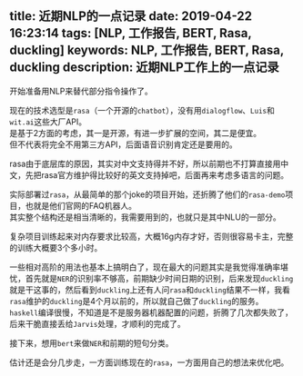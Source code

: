 title: 近期NLP的一点记录
date: 2019-04-22 16:23:14
tags: [NLP, 工作报告, BERT, Rasa, duckling]
keywords: NLP, 工作报告, BERT, Rasa, duckling
description: 近期NLP工作上的一点记录
---
开始准备用NLP来替代部分指令操作了。

现在的技术选型是``rasa``（一个开源的``chatbot``），没有用``dialogflow``、``Luis``和``wit.ai``这些大厂API。  
是基于2方面的考虑，其一是开源，有进一步扩展的空间，其二是便宜。  
但不代表将完全不用第三方API，后面语音识别肯定还是要用的。

rasa由于底层库的原因，其实对中文支持得并不好，所以前期也不打算直接用中文，先把rasa官方维护得比较好的英文支持掉吧，后面再来考虑多语言的问题。

实际部署过``rasa``，从最简单的那个joke的项目开始，还折腾了他们的``rasa-demo``项目，也就是他们官网的FAQ机器人。  
其实整个结构还是相当清晰的，我需要用到的，也就只是其中NLU的一部分。  

复杂项目训练起来对内存要求比较高，大概16g内存才好，否则很容易卡主，完整的训练大概要3个多小时。  

一些相对高阶的用法也基本上搞明白了，现在最大的问题其实是我觉得准确率堪忧，首先就是``NER``的识别率不够高，前期缺少时间日期的识别，后来发现``duckling``就是干这事的，然后看到``duckling``上还有人问``rasa``和``duckling``结果不一样，我看``rasa``维护的``duckling``是4个月以前的，所以就自己做了``duckling``的服务。  
``haskell``编译很慢，不知道是不是服务器机器配置的问题，折腾了几次都失败了，后来干脆直接丢给``Jarvis``处理，才顺利的完成了。

接下来，想用``bert``来做``NER``和前期的短句分类。  

估计还是会分几步走，一方面训练现在的``rasa``，一方面用自己的想法来优化吧。